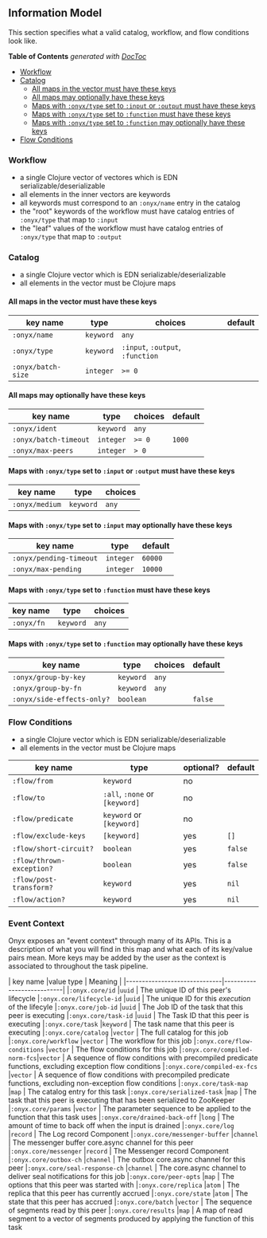 ## Information Model

This section specifies what a valid catalog, workflow, and flow conditions look like.

<!-- START doctoc generated TOC please keep comment here to allow auto update -->
<!-- DON'T EDIT THIS SECTION, INSTEAD RE-RUN doctoc TO UPDATE -->
**Table of Contents**  *generated with [DocToc](http://doctoc.herokuapp.com/)*

- [Workflow](#workflow)
- [Catalog](#catalog)
  - [All maps in the vector must have these keys](#all-maps-in-the-vector-must-have-these-keys)
  - [All maps may optionally have these keys](#all-maps-may-optionally-have-these-keys)
  - [Maps with `:onyx/type` set to `:input` or `:output` must have these keys](#maps-with-onyxtype-set-to-input-or-output-must-have-these-keys)
  - [Maps with `:onyx/type` set to `:function` must have these keys](#maps-with-onyxtype-set-to-function-must-have-these-keys)
  - [Maps with `:onyx/type` set to `:function` may optionally have these keys](#maps-with-onyxtype-set-to-function-may-optionally-have-these-keys)
- [Flow Conditions](#flow-conditions)

<!-- END doctoc generated TOC please keep comment here to allow auto update -->

### Workflow

- a single Clojure vector of vectores which is EDN serializable/deserializable
- all elements in the inner vectors are keywords
- all keywords must correspond to an `:onyx/name` entry in the catalog
- the "root" keywords of the workflow must have catalog entries of `:onyx/type` that map to `:input`
- the "leaf" values of the workflow must have catalog entries of `:onyx/type` that map to `:output`

### Catalog

- a single Clojure vector which is EDN serializable/deserializable
- all elements in the vector must be Clojure maps

#### All maps in the vector must have these keys

| key name             | type       | choices                          | default
|----------------------|------------|----------------------------------|--------
|`:onyx/name`          | `keyword`  | `any`                            |
|`:onyx/type`          | `keyword`  | `:input`, `:output`, `:function` |
|`:onyx/batch-size`    | `integer`  | `>= 0`                           |

#### All maps may optionally have these keys

| key name             | type       | choices    | default
|----------------------|------------|------------|--------
|`:onyx/ident`         | `keyword`  | `any`      |
|`:onyx/batch-timeout` | `integer`  | `>= 0`     | `1000`
|`:onyx/max-peers`     | `integer`  | `> 0`      |

#### Maps with `:onyx/type` set to `:input` or `:output` must have these keys

| key name          | type       | choices
|-------------------|------------|----------
|`:onyx/medium`     | `keyword`  | `any`

#### Maps with `:onyx/type` set to `:input` may optionally have these keys

| key name              | type     | default
|-----------------------|----------|--------
|`:onyx/pending-timeout`|`integer` | `60000`
|`:onyx/max-pending`    |`integer` | `10000`

#### Maps with `:onyx/type` set to `:function` must have these keys

| key name          | type       | choices
|-------------------|------------|----------
|`:onyx/fn`         | `keyword`  | `any`

#### Maps with `:onyx/type` set to `:function` may optionally have these keys

| key name                 | type       | choices | default
|--------------------------|------------|---------|--------
|`:onyx/group-by-key`      | `keyword`  | `any`   |
|`:onyx/group-by-fn`       | `keyword`  | `any`   |
|`:onyx/side-effects-only?`| `boolean`  |         | `false`


### Flow Conditions

- a single Clojure vector which is EDN serializable/deserializable
- all elements in the vector must be Clojure maps

| key name                |type                          | optional?| default
|-------------------------|------------------------------|----------|--------
|`:flow/from`             |`keyword`                     | no       |
|`:flow/to`               |`:all`, `:none` or `[keyword]`| no       |
|`:flow/predicate`        |`keyword` or `[keyword]`      | no       |
|`:flow/exclude-keys`     |`[keyword]`                   | yes      | `[]`
|`:flow/short-circuit?`   |`boolean`                     | yes      |`false`
|`:flow/thrown-exception?`|`boolean`                     | yes      |`false`
|`:flow/post-transform?`  |`keyword`                     | yes      |`nil`
|`:flow/action?`          |`keyword`                     | yes      |`nil`

### Event Context

Onyx exposes an "event context" through many of its APIs. This is a description of
what you will find in this map and what each of its key/value pairs mean. More keys
may be added by the user as the context is associated to throughout the task pipeline.

| key name                     |value type | Meaning       |
|------------------------------|---------------------------|
|`:onyx.core/id`               |`uuid`     | The unique ID of this peer's lifecycle
|`:onyx.core/lifecycle-id`     |`uuid`     | The unique ID for this *execution* of the lifecyle
|`:onyx.core/job-id`           |`uuid`     | The Job ID of the task that this peer is executing
|`:onyx.core/task-id`          |`uuid`     | The Task ID that this peer is executing
|`:onyx.core/task`             |`keyword`  | The task name that this peer is executing
|`:onyx.core/catalog`          |`vector`   | The full catalog for this job
|`:onyx.core/workflow`         |`vector`   | The workflow for this job
|`:onyx.core/flow-conditions`  |`vector`   | The flow conditions for this job
|`:onyx.core/compiled-norm-fcs`|`vector`   | A sequence of flow conditions with precompiled predicate functions, excluding exception flow conditions
|`:onyx.core/compiled-ex-fcs`  |`vector`   | A sequence of flow conditions with precompiled predicate functions, excluding non-exception flow conditions
|`:onyx.core/task-map`         |`map`      | The catalog entry for this task
|`:onyx.core/serialized-task`  |`map`      | The task that this peer is executing that has been serialized to ZooKeeper
|`:onyx.core/params`           |`vector`   | The parameter sequence to be applied to the function that this task uses
|`:onyx.core/drained-back-off` |`long`     | The amount of time to back off when the input is drained
|`:onyx.core/log`              |`record`   | The Log record Component
|`:onyx.core/messenger-buffer` |`channel`  | The messenger buffer core.async channel for this peer
|`:onyx.core/messenger`        |`record`   | The Messenger record Component
|`:onyx.core/outbox-ch`        |`channel`  | The outbox core.async channel for this peer
|`:onyx.core/seal-response-ch` |`channel`  | The core.async channel to deliver seal notifications for this job
|`:onyx.core/peer-opts`        |`map`      | The options that this peer was started with
|`:onyx.core/replica`          |`atom`     | The replica that this peer has currently accrued
|`:onyx.core/state`            |`atom`     | The state that this peer has accrued
|`:onyx.core/batch`            |`vector`   | The sequence of segments read by this peer
|`:onyx.core/results`          |`map`      | A map of read segment to a vector of segments produced by applying the function of this task